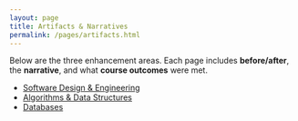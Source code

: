 ```yaml
---
layout: page
title: Artifacts & Narratives
permalink: /pages/artifacts.html
---
```


Below are the three enhancement areas. Each page includes **before/after**, the **narrative**, and what **course outcomes** were met.

- [Software Design & Engineering](/pages/artifact-software.html)
- [Algorithms & Data Structures](/pages/artifact-algorithms.html)
- [Databases](/pages/artifact-databases.html)